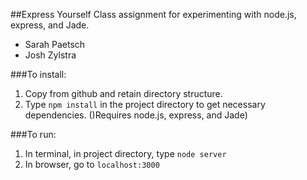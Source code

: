##Express Yourself
Class assignment for experimenting with node.js, express, and Jade.
* Sarah Paetsch
* Josh Zylstra

###To install:
1. Copy from github and retain directory structure.
2. Type `npm install` in the project directory to get necessary dependencies. ()Requires node.js, express, and Jade)


###To run:
1. In terminal, in project directory, type `node server`
2. In browser, go to `localhost:3000`
